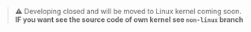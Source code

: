 > :warning: Developing closed and will be moved to Linux kernel coming soon. **IF you want see the source code of own kernel see ```non-linux``` branch**

